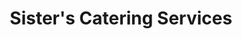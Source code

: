 ---
title: "Sister's Catering Services"
url: /accra/sisters-catering-services/
shop: convenience
---